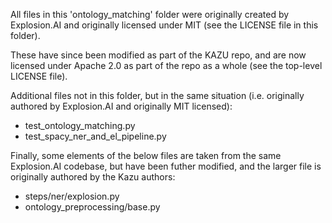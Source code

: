 All files in this 'ontology_matching' folder were originally created by Explosion.AI and originally licensed under MIT (see the LICENSE file in this folder).

These have since been modified as part of the KAZU repo, and are now licensed under Apache 2.0 as part of the repo as a whole (see the top-level LICENSE file).

Additional files not in this folder, but in the same situation (i.e. originally authored by Explosion.AI and originally MIT licensed):

* test_ontology_matching.py
* test_spacy_ner_and_el_pipeline.py

Finally, some elements of the below files are taken from the same Explosion.AI codebase, but have been futher modified, and the larger file is originally authored by the Kazu authors:

* steps/ner/explosion.py
* ontology_preprocessing/base.py
